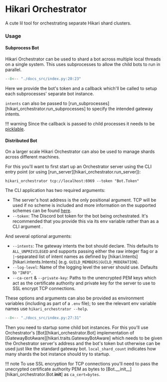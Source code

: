<!-- # Home -->
# Hikari Orchestrator

A cute lil tool for orchestrating separate Hikari shard clusters.

### Usage

#### Subprocess Bot

Hikari Orchestrator can be used to shard a bot across multiple local threads on
a single system. This uses subprocesses to allow the child bots to run in
parallel.

```py
--8<-- "./docs_src/index.py:20:23"
```

Here we provide the bot's token and a callback which'll be called to setup each
subprocesses' separate bot instance.

`intents` can also be passed to [run_subprocesses][hikari_orchestrator.run_subprocesses]
to specify the intended gateway intents.

!!! warning
    Since the callback is passed to child processes it needs to be
    [picklable](https://docs.python.org/3/library/pickle.html#what-can-be-pickled-and-unpickled).

#### Distributed Bot

On a larger scale Hikari Orchestrator can also be used to manage shards across
different machines.

For this you'll want to first start up an Orchestrator server using the CLI
entry point (or using [run_server][hikari_orchestrator.run_server]):

```shell
hikari_orchestrator tcp://localhost:6969 --token "Bot.Token"
```

The CLI application has two required arguments:

- The server's host address is the only positional argument. TCP will be used
  if no scheme is included and more information on the supported schemes can be
  found [here](https://github.com/grpc/grpc/blob/master/doc/naming.md).
- `--token`: The Discord bot token for the bot being orchestrated.
  It's recommended that you provide this via its env variable rather than as a
  CLI argument .

And several optional arguments:

- `--intents`: The gateway intents the bot should declare. This defaults to
  `ALL_UNPRIVILEGED` and supports passing either the raw integer flag or a
  `|`-separated list of intent names as defined by [hikari.Intents][hikari.intents.Intents]
  (e.g. `GUILD_MEMBERS|GUILD_MODERATION`).
- `--log-level`: Name of the logging level the server should use.
  Defaults to `"INFO"`.
- `--ca-cert` & `--private-key`: Paths to the unencrypted PEM keys which act as
  the certificate authority and private key for the server to use to SSL
  encrypt TCP connections.

These options and arguments can also be provided as environment variables
(including as part of a `.env` file); to see the relevant env variable names
use `hikari_orchestrator --help`.

```py
--8<-- "./docs_src/index.py:27:31"
```

Then you need to startup some child bot instances. For this you'll use
Orchestrator's [Bot][hikari_orchestrator.Bot] implementation of
[GatewayBotAware][hikari.traits.GatewayBotAware] which needs to be given the
Orchestrator server's address and the bot's token but otherwise can be used
just like the standard gateway bot. `local_shard_count` indicates how many
shards the bot instance should try to startup.

!!! note
    To use SSL encryption for TCP connections you'll need to pass the
    unecrypted certificate authority PEM as bytes to
    [Bot.\_\_init\_\_][hikari_orchestrator.Bot.__init__] as `ca_cert=bytes`.
